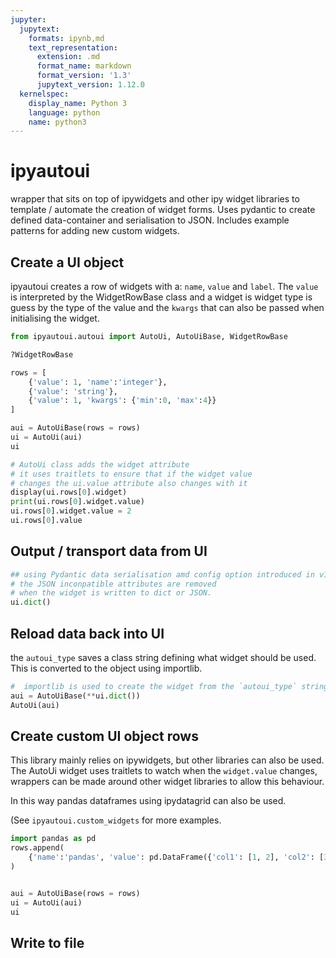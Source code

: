 ```yaml
---
jupyter:
  jupytext:
    formats: ipynb,md
    text_representation:
      extension: .md
      format_name: markdown
      format_version: '1.3'
      jupytext_version: 1.12.0
  kernelspec:
    display_name: Python 3
    language: python
    name: python3
---
```


# ipyautoui

wrapper that sits on top of ipywidgets and other ipy widget libraries to template / automate the creation of widget forms. Uses pydantic to create defined data-container and serialisation to JSON. Includes example patterns for adding new custom widgets.




## Create a UI object

ipyautoui creates a row of widgets with a: `name`, `value` and `label`. The `value` is interpreted by the WidgetRowBase class and a widget is widget type is guess by the type of the value and the `kwargs` that can also be passed when initialising the widget. 

```python
from ipyautoui.autoui import AutoUi, AutoUiBase, WidgetRowBase

?WidgetRowBase
```

```python
rows = [
    {'value': 1, 'name':'integer'},
    {'value': 'string'}, 
    {'value': 1, 'kwargs': {'min':0, 'max':4}}
]

aui = AutoUiBase(rows = rows)
ui = AutoUi(aui)
ui
```

```python
# AutoUi class adds the widget attribute
# it uses traitlets to ensure that if the widget value
# changes the ui.value attribute also changes with it
display(ui.rows[0].widget)
print(ui.rows[0].widget.value)
ui.rows[0].widget.value = 2
ui.rows[0].value
```

## Output / transport data from UI

```python
## using Pydantic data serialisation amd config option introduced in v1.8.3,
# the JSON inconpatible attributes are removed
# when the widget is written to dict or JSON. 
ui.dict()
```

## Reload data back into UI

the `autoui_type` saves a class string defining what widget should be used. This is converted to the object using importlib.

```python
#  importlib is used to create the widget from the `autoui_type` string characteristic
aui = AutoUiBase(**ui.dict())
AutoUi(aui)
```

## Create custom UI object rows

This library mainly relies on ipywidgets, but other libraries can also be used. The AutoUi widget uses traitlets to watch when the `widget.value` changes, wrappers can be made around other widget libraries to allow this behaviour. 

In this way pandas dataframes using ipydatagrid can also be used.

(See `ipyautoui.custom_widgets` for more examples.



```python
import pandas as pd
rows.append(
    {'name':'pandas', 'value': pd.DataFrame({'col1': [1, 2], 'col2': [3, 4]}), 'label': 'example of a custom widget'}
)
```

```python

aui = AutoUiBase(rows = rows)
ui = AutoUi(aui)
ui
```

## Write to file

```python

```
